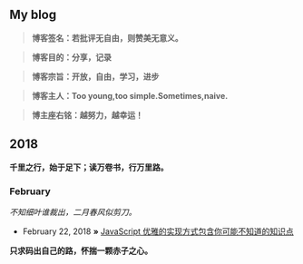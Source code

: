 ## My blog

> **博客签名：若批评无自由，则赞美无意义。**

> **博客目的：分享，记录**

> **博客宗旨：开放，自由，学习，进步**

> **博客主人：Too young,too simple.Sometimes,naive.**
               
> **博主座右铭：越努力，越幸运！**

## 2018
**千里之行，始于足下；读万卷书，行万里路。**

### February
*不知细叶谁裁出，二月春风似剪刀。*
* February 22, 2018 **»** [JavaScript 优雅的实现方式包含你可能不知道的知识点](https://github.com/jawil/blog/issues/30)

**只求码出自己的路，怀揣一颗赤子之心。**
